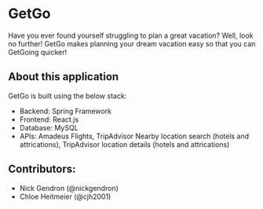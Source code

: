 # GetGo

Have you ever found yourself struggling to plan a great vacation? Well, look no further! GetGo makes planning your dream vacation easy so that you can GetGoing quicker!

## About this application
GetGo is built using the below stack:
  - Backend: Spring Framework
  - Frontend: React.js
  - Database: MySQL
  - APIs: Amadeus Flights, TripAdvisor Nearby location search (hotels and attrications), TripAdvisor location details (hotels and attrications)
  
## Contributors:
  - Nick Gendron (@nickgendron)
  - Chloe Heitmeier (@cjh2001)


